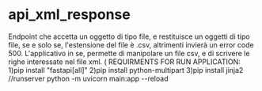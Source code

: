 # api_xml_response
Endpoint che accetta un oggetto di tipo file, e restituisce un oggetti di tipo file, se e solo se, l'estensione del file è .csv, altrimenti invierà un error code 500.
L'applicativo in se, permette di manipolare un file csv, e di scrivere le righe interessate nel file xml.
(
REQUIRMENTS FOR RUN APPLICATION:
1)pip install "fastapi[all]"
2)pip install python-multipart
3)pip install jinja2
//runserver
python -m uvicorn main:app --reload
